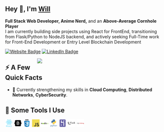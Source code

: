 <h2>Hey 👋, I'm <a href="https://www.williamsanchez.dev">Will</a></h2>
<p><strong>Full Stack Web Developer, Anime Nerd,</strong> and an <strong>Above-Average Cornhole Player</strong> <br /> I am currently building side projects using React for FrontEnd, transitioning from Flask/Python to NodeJS backend, and actively seeking Full-Time work for Front-End Development or Entry Level Blockchain Development</p>

<p><a href="https://www.williamsanchez.dev"><img src="https://img.shields.io/badge/-williamsanchez.dev-4E69C8?style=flat-square&amp;labelColor=4E69C8&amp;logo=Firefox&amp;link=https://williamsanchez.dev" alt="Website Badge"></a> <a href="https://www.linkedin.com/in/williamlsanchez"><img src="https://img.shields.io/badge/-@williamlsanchez-0077B5?style=flat-square&amp;labelColor=0077B5&amp;logo=LinkedIn&amp;link=https://www.linkedin.com/in/williamlsanchez" alt="LinkedIn Badge"></a></p>

<img align="right" src="https://media.giphy.com/media/gG6OcTSRWaSis/giphy.gif" width="400"/>

<h2>⚡️ A Few Quick Facts</h2>
<ul>
<li>🧐 Currently strengthening my skills in <strong>Cloud Computing</strong>, <strong>Distributed Networks</strong>, <strong>CyberSecurity</strong>.</li>
<!-- <li>👨‍💻 Most of my projects are available on <a href="https://github.com/willsanchez86">Github</a>.</li> -->
<!-- <li>💬 Ping me about <strong>react, security, and web3 stuff</strong>.</li> -->
<!-- <li>📙 Check out my <a href="https://www.williamsanchez.dev/images/WilliamSanchezResume.pdf">resume</a>.</li> -->
</ul>

<h2>🚀 Some Tools I Use</h2>
<p align="left">
<img src="https://raw.githubusercontent.com/devicons/devicon/master/icons/react/react-original-wordmark.svg" alt="react" width="25" height="25" />
<img src="https://raw.githubusercontent.com/devicons/devicon/master/icons/bootstrap/bootstrap-plain.svg" alt="bootstrap" width="25" height="25" />
<img src="https://raw.githubusercontent.com/devicons/devicon/master/icons/css3/css3-original-wordmark.svg" alt="css3" width="25" height="25" />
<img src="https://raw.githubusercontent.com/devicons/devicon/master/icons/javascript/javascript-original.svg" alt="javascript" width="25" height="25" />
<img src="https://raw.githubusercontent.com/devicons/devicon/master/icons/nodejs/nodejs-original-wordmark.svg" alt="nodejs" width="25" height="25" />
<img src="https://raw.githubusercontent.com/devicons/devicon/master/icons/python/python-original-wordmark.svg" alt="python" width="25" height="25" />
<img src="https://raw.githubusercontent.com/devicons/devicon/master/icons/heroku/heroku-plain.svg" alt="heroku" width="25" height="25" />
<img src="https://raw.githubusercontent.com/devicons/devicon/master/icons/flask/flask-original-wordmark.svg" alt="flask" width="25" height="25" />
<img src="https://raw.githubusercontent.com/devicons/devicon/master/icons/sqlalchemy/sqlalchemy-original-wordmark.svg" alt="sqlalchemy" width="25" height="25" />


</p>
<!-- <img src="https://github-readme-stats.vercel.app/api?username=willsanchez86&show_icons=true&count_private=true" alt="willsanchez86" /> -->
<!-- <p><img src="https://visitor-badge.glitch.me/badge?page_id=willsanchez86.willsanchez86" alt="visitors"></p> -->
